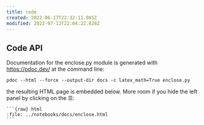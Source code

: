 ```yaml
---
title: code
created: 2022-06-17T22:32:11.985Z
modified: 2022-07-13T22:04:22.028Z
---
```



## Code API

Documentation for the enclose.py module is generated with https://pdoc.dev/ at the command line:

`pdoc --html --force --output-dir docs -c latex_math=True enclose.py`

the resulting HTML page is embedded below. More room if you hide the left panel by clicking on the ☰:

````{div} full-width
```{raw} html
:file: ../notebooks/docs/enclose.html
```
````
